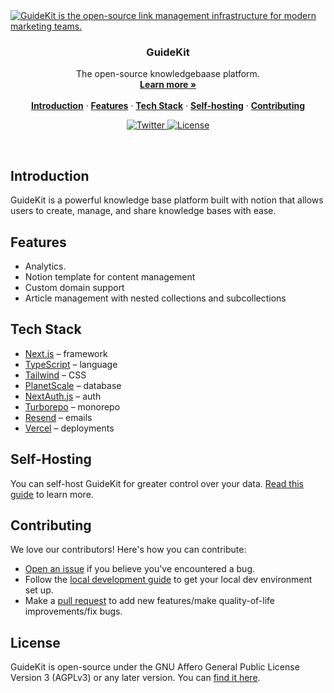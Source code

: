 <a href="https://guidekit.cc">
  <img alt="GuideKit is the open-source link management infrastructure for modern marketing teams." src="https://app.guidekit.cc/og-image.png">
</a>

<h3 align="center">GuideKit</h3>

<p align="center">
    The open-source knowledgebaase platform.
    <br />
    <a href="https://guidekit.cc"><strong>Learn more »</strong></a>
    <br />
    <br />
    <a href="#introduction"><strong>Introduction</strong></a> ·
    <a href="#features"><strong>Features</strong></a> ·
    <a href="#tech-stack"><strong>Tech Stack</strong></a> ·
    <a href="#self-hosting"><strong>Self-hosting</strong></a> ·
    <a href="#contributing"><strong>Contributing</strong></a>
</p>

<p align="center">
  <a href="https://twitter.com/mrxeekhan">
    <img src="https://img.shields.io/twitter/follow/mrxeekhan?style=flat&label=%40mrxeekhan&logo=twitter&color=0bf&logoColor=fff" alt="Twitter" />
  </a>
  <a href="https://github.com/dropocol/guidekit/blob/main/LICENSE.md">
    <img src="https://img.shields.io/github/license/dubinc/dub?label=license&logo=github&color=f80&logoColor=fff" alt="License" />
  </a>
</p>

<br/>

## Introduction

GuideKit is a powerful knowledge base platform built with notion that allows users to create, manage, and share knowledge bases with ease.

## Features

- Analytics.
- Notion template for content management
- Custom domain support
- Article management with nested collections and subcollections

## Tech Stack

- [Next.js](https://nextjs.org/) – framework
- [TypeScript](https://www.typescriptlang.org/) – language
- [Tailwind](https://tailwindcss.com/) – CSS
- [PlanetScale](https://planetscale.com/) – database
- [NextAuth.js](https://next-auth.js.org/) – auth
- [Turborepo](https://turbo.build/repo) – monorepo
- [Resend](https://resend.com/) – emails
- [Vercel](https://vercel.com/) – deployments

## Self-Hosting

You can self-host GuideKit for greater control over your data. [Read this guide](https://github.com/dropocol/guidekit/blob/main/apps/web/README.md) to learn more.

## Contributing

We love our contributors! Here's how you can contribute:

- [Open an issue](https://github.com/dropocol/guidekit/issues) if you believe you've encountered a bug.
- Follow the [local development guide](https://github.com/dropocol/guidekit/blob/main/apps/web/README.md) to get your local dev environment set up.
- Make a [pull request](https://github.com/dropocol/guidekit/pull) to add new features/make quality-of-life improvements/fix bugs.

## License

GuideKit is open-source under the GNU Affero General Public License Version 3 (AGPLv3) or any later version. You can [find it here](https://github.com/dropocol/guidekit/blob/main/LICENSE.md).

